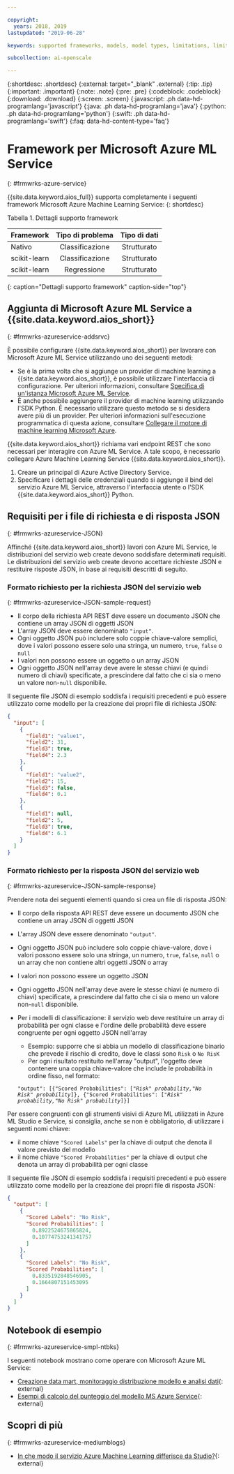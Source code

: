 ```yaml
---

copyright:
  years: 2018, 2019
lastupdated: "2019-06-28"

keywords: supported frameworks, models, model types, limitations, limits, azure

subcollection: ai-openscale

---
```


{:shortdesc: .shortdesc}
{:external: target="_blank" .external}
{:tip: .tip}
{:important: .important}
{:note: .note}
{:pre: .pre}
{:codeblock: .codeblock}
{:download: .download}
{:screen: .screen}
{:javascript: .ph data-hd-programlang='javascript'}
{:java: .ph data-hd-programlang='java'}
{:python: .ph data-hd-programlang='python'}
{:swift: .ph data-hd-programlang='swift'}
{:faq: data-hd-content-type='faq'}

# Framework per Microsoft Azure ML Service
{: #frmwrks-azure-service}

{{site.data.keyword.aios_full}} supporta completamente i seguenti framework Microsoft Azure Machine Learning Service:
{: shortdesc}

Tabella 1. Dettagli supporto framework

| Framework | Tipo di problema | Tipo di dati |
|:---|:---:|:---:|
| Nativo | Classificazione | Strutturato |
| scikit-learn | Classificazione | Strutturato |
| scikit-learn | Regressione | Strutturato |
{: caption="Dettagli supporto framework" caption-side="top"}

## Aggiunta di Microsoft Azure ML Service a {{site.data.keyword.aios_short}}
{: #frmwrks-azureservice-addsrvc}

È possibile configurare {{site.data.keyword.aios_short}} per lavorare con Microsoft Azure ML Service utilizzando uno dei seguenti metodi:

- Se è la prima volta che si aggiunge un provider di machine learning a {{site.data.keyword.aios_short}}, è possibile utilizzare l'interfaccia di configurazione. Per ulteriori informazioni, consultare [Specifica di un'istanza Microsoft Azure ML Service](/docs/services/ai-openscale?topic=ai-openscale-connect-azureservice).
- È anche possibile aggiungere il provider di machine learning utilizzando l'SDK Python. È necessario utilizzare questo metodo se si desidera avere più di un provider. Per ulteriori informazioni sull'esecuzione programmatica di questa azione, consultare [Collegare il motore di machine learning Microsoft Azure](/docs/services/ai-openscale?topic=ai-openscale-cml-azsrvconfig#cml-azsrvbind).


{{site.data.keyword.aios_short}} richiama vari endpoint REST che sono necessari per interagire con Azure ML Service. A tale scopo, è necessario collegare Azure Machine Learning Service {{site.data.keyword.aios_short}}.

1. Creare un principal di Azure Active Directory Service. 
2. Specificare i dettagli delle credenziali quando si aggiunge il bind del servizio Azure ML Service, attraverso l'interfaccia utente o l'SDK {{site.data.keyword.aios_short}} Python.

## Requisiti per i file di richiesta e di risposta JSON
{: #frmwrks-azureservice-JSON}

Affinché {{site.data.keyword.aios_short}} lavori con Azure ML Service, le distribuzioni del servizio web create devono soddisfare determinati requisiti. Le distribuzioni del servizio web create devono accettare richieste JSON e restituire risposte JSON, in base ai requisiti descritti di seguito.

### Formato richiesto per la richiesta JSON del servizio web
{: #frmwrks-azureservice-JSON-sample-request}

- Il corpo della richiesta API REST deve essere un documento JSON che contiene un array JSON di oggetti JSON
- L'array JSON deve essere denominato `"input"`.
- Ogni oggetto JSON può includere solo coppie chiave-valore semplici, dove i valori possono essere solo una stringa, un numero, `true`, `false` o `null`
- I valori non possono essere un oggetto o un array JSON
- Ogni oggetto JSON nell'array deve avere le stesse chiavi (e quindi numero di chiavi) specificate, a prescindere dal fatto che ci sia o meno un valore non-`null` disponibile. 


Il seguente file JSON di esempio soddisfa i requisiti precedenti e può essere utilizzato come modello per la creazione dei propri file di richiesta JSON:


```JSON
{
  "input": [
    {
      "field1": "value1",
      "field2": 31,
      "field3": true,
      "field4": 2.3
    },
    {
      "field1": "value2",
      "field2": 15,
      "field3": false,
      "field4": 0.1
    },
    {
      "field1": null,
      "field2": 5,
      "field3": true,
      "field4": 6.1
    }
  ]
}
```


### Formato richiesto per la risposta JSON del servizio web
{: #frmwrks-azureservice-JSON-sample-response}

Prendere nota dei seguenti elementi quando si crea un file di risposta JSON:

- Il corpo della risposta API REST deve essere un documento JSON che contiene un array JSON di oggetti JSON
- L'array JSON deve essere denominato `"output"`.
- Ogni oggetto JSON può includere solo coppie chiave-valore, dove i valori possono essere solo una stringa, un numero, `true`, `false`, `null` o un array che non contiene altri oggetti JSON o array
- I valori non possono essere un oggetto JSON
- Ogni oggetto JSON nell'array deve avere le stesse chiavi (e numero di chiavi) specificate, a prescindere dal fatto che ci sia o meno un valore non-`null` disponibile. 
- Per i modelli di classificazione: il servizio web deve restituire un array di probabilità per ogni classe e l'ordine delle probabilità deve essere congruente per ogni oggetto JSON nell'array
  - Esempio: supporre che si abbia un modello di classificazione binario che prevede il rischio di credito, dove le classi sono `Risk` o `No RisK`
  - Per ogni risultato restituito nell'array "output", l'oggetto deve contenere una coppia chiave-valore che include le probabilità in ordine fisso, nel formato:
  
  <code>"output": [{"Scored Probabilities": [<i>"Risk" probability,"No Risk" probability</i>]}, {"Scored Probabilities": [<i>"Risk" probability,"No Risk" probability</i>]}]</code>

Per essere congruenti con gli strumenti visivi di Azure ML utilizzati in Azure ML Studio e Service, si consiglia, anche se non è obbligatorio, di utilizzare i seguenti nomi chiave:

- il nome chiave `"Scored Labels"` per la chiave di output che denota il valore previsto del modello
- il nome chiave `"Scored Probabilities"` per la chiave di output che denota un array di probabilità per ogni classe

Il seguente file JSON di esempio soddisfa i requisiti precedenti e può essere utilizzato come modello per la creazione dei propri file di risposta JSON:


```JSON
{
  "output": [
    {
      "Scored Labels": "No Risk",
      "Scored Probabilities": [
        0.8922524675865824,
        0.10774753241341757
      ]
    },
    {
      "Scored Labels": "No Risk",
      "Scored Probabilities": [
        0.8335192848546905,
        0.1664807151453095
      ]
    }
  ]
}
```

## Notebook di esempio
{: #frmwrks-azureservice-smpl-ntbks}

I seguenti notebook mostrano come operare con Microsoft Azure ML Service:

- [Creazione data mart, monitoraggio distribuzione modello e analisi dati](https://github.com/pmservice/ai-openscale-tutorials/blob/master/notebooks/AI%20OpenScale%20and%20Azure%20ML%20Studio%20Engine.ipynb){: external}
- [Esempi di calcolo del punteggio del modello MS Azure Service](https://dataplatform.cloud.ibm.com/analytics/notebooks/v2/0d4ebd8d-87cb-4c38-8ba8-37f5623df131/view?access_token=fcb2c411aed913bf94f86f434184db67aef1a6b304824b86b4ad63686e4890be){: external}

## Scopri di più
{: #frmwrks-azureservice-mediumblogs}

- [In che modo il servizio Azure Machine Learning differisce da Studio?](https://docs.microsoft.com/en-us/azure/machine-learning/service/overview-what-is-azure-ml#how-does-azure-machine-learning-service-differ-from-studio){: external}
